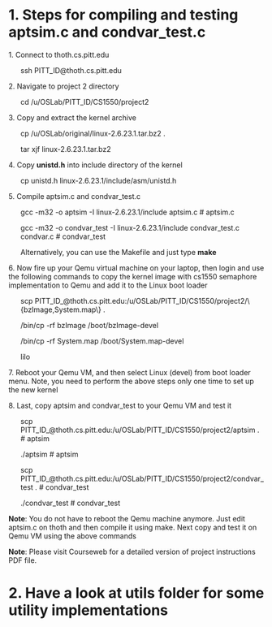 # 1. Steps for compiling and testing aptsim.c and condvar_test.c
<p>1. Connect to thoth.cs.pitt.edu</p>
<ul>ssh PITT_ID@thoth.cs.pitt.edu</ul>
<p>2. Navigate to project 2 directory</p>
<ul>cd /u/OSLab/PITT_ID/CS1550/project2</ul>
<p>3. Copy and extract the kernel archive</p>
<ul>cp /u/OSLab/original/linux-2.6.23.1.tar.bz2 . </ul>
<ul>tar xjf linux-2.6.23.1.tar.bz2</ul>
<p>4. Copy <b>unistd.h</b> into include directory of the kernel</p>
<ul>cp unistd.h linux-2.6.23.1/include/asm/unistd.h</ul>
<p>5. Compile aptsim.c and condvar_test.c</p>
<ul>gcc -m32 -o aptsim -I linux-2.6.23.1/include aptsim.c # aptsim.c</ul>
<ul> gcc -m32 -o condvar_test  -I linux-2.6.23.1/include condvar_test.c condvar.c # condvar_test</ul>
<ul>Alternatively, you can use the Makefile and just type <b>make</b></ul>
<p>6. Now fire up your Qemu virtual machine on your laptop, then login and use the following commands to copy the kernel image with cs1550 semaphore implementation to Qemu and add it to the Linux boot loader</p>
<ul>scp PITT_ID_@thoth.cs.pitt.edu:/u/OSLab/PITT_ID/CS1550/project2/\{bzImage,System.map\} .</ul>
<ul>/bin/cp -rf bzImage /boot/bzImage-devel</ul>
<ul>/bin/cp -rf System.map /boot/System.map-devel</ul>
<ul>lilo</ul>
<p>7. Reboot your Qemu VM, and then select Linux (devel) from boot loader menu. Note, you need to perform the above steps only one time to set up the new kernel</p>
<p>8. Last, copy aptsim and condvar_test to your Qemu VM and test it</p>
<ul>scp PITT_ID_@thoth.cs.pitt.edu:/u/OSLab/PITT_ID/CS1550/project2/aptsim . # aptsim</ul>
<ul>./aptsim # aptsim</ul>
<ul>scp PITT_ID_@thoth.cs.pitt.edu:/u/OSLab/PITT_ID/CS1550/project2/condvar_test . # condvar_test</ul>
<ul>./condvar_test # condvar_test</ul>
<p><b>Note</b>: You do not have to reboot the Qemu machine anymore. Just edit aptsim.c on thoth and then compile it using make. Next copy and test it on Qemu VM using the above commands </p>
<p><b>Note</b>: Please visit Courseweb for a detailed version of project instructions PDF file.</p>

# 2. Have a look at utils folder for some utility implementations
